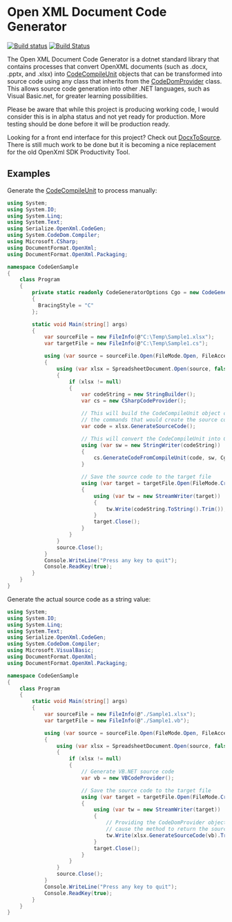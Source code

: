 Open XML Document Code Generator
================================

[![Build status](https://ci.appveyor.com/api/projects/status/rachpeoigx71q1ro/branch/master?svg=true)](https://ci.appveyor.com/project/rmboggs/serialize-openxml-codegen/branch/master) [![Build Status](https://travis-ci.org/rmboggs/Serialize.OpenXml.CodeGen.svg?branch=master)](https://travis-ci.org/rmboggs/Serialize.OpenXml.CodeGen)

The Open XML Document Code Generator is a dotnet standard library that contains processes that convert OpenXML documents (such as .docx, .pptx, and .xlsx) into [CodeCompileUnit](https://docs.microsoft.com/en-us/dotnet/api/system.codedom.codecompileunit?view=netcore-3.1) objects that can be transformed into source code using any class that inherits from the [CodeDomProvider](https://docs.microsoft.com/en-us/dotnet/api/system.codedom.compiler.codedomprovider?view=netcore-3.1) class.  This allows source code generation into other .NET languages, such as Visual Basic.net, for greater learning possibilities.

Please be aware that while this project is producing working code, I would consider this is in alpha status and not yet ready for production.  More testing should be done before it will be production ready.

Looking for a front end interface for this project?  Check out [DocxToSource](https://github.com/rmboggs/DocxToSource). There is still much work to be done but it is becoming a nice replacement for the old OpenXml SDK Productivity Tool.

## Examples

Generate the [CodeCompileUnit](https://docs.microsoft.com/en-us/dotnet/api/system.codedom.codecompileunit?view=netcore-3.1) to process manually:

```cs
using System;
using System.IO;
using System.Linq;
using System.Text;
using Serialize.OpenXml.CodeGen;
using System.CodeDom.Compiler;
using Microsoft.CSharp;
using DocumentFormat.OpenXml;
using DocumentFormat.OpenXml.Packaging;

namespace CodeGenSample
{
    class Program
    {
        private static readonly CodeGeneratorOptions Cgo = new CodeGeneratorOptions()
        {
          BracingStyle = "C"
        };

        static void Main(string[] args)
        {
            var sourceFile = new FileInfo(@"C:\Temp\Sample1.xlsx");
            var targetFile = new FileInfo(@"C:\Temp\Sample1.cs");

            using (var source = sourceFile.Open(FileMode.Open, FileAccess.Read, FileShare.Read))
            {
                using (var xlsx = SpreadsheetDocument.Open(source, false))
                {
                    if (xlsx != null)
                    {
                        var codeString = new StringBuilder();
                        var cs = new CSharpCodeProvider();

                        // This will build the CodeCompileUnit object containing all of
                        // the commands that would create the source code to rebuild Sample1.xlsx
                        var code = xlsx.GenerateSourceCode();

                        // This will convert the CodeCompileUnit into C# source code
                        using (var sw = new StringWriter(codeString))
                        {
                            cs.GenerateCodeFromCompileUnit(code, sw, Cgo);
                        }

                        // Save the source code to the target file
                        using (var target = targetFile.Open(FileMode.Create, FileAccess.ReadWrite))
                        {
                            using (var tw = new StreamWriter(target))
                            {
                                tw.Write(codeString.ToString().Trim());
                            }
                            target.Close();
                        }
                    }
                }
                source.Close();
            }
            Console.WriteLine("Press any key to quit");
            Console.ReadKey(true);
        }
    }
}
```

Generate the actual source code as a string value:

```cs
using System;
using System.IO;
using System.Linq;
using System.Text;
using Serialize.OpenXml.CodeGen;
using System.CodeDom.Compiler;
using Microsoft.VisualBasic;
using DocumentFormat.OpenXml;
using DocumentFormat.OpenXml.Packaging;

namespace CodeGenSample
{
    class Program
    {
        static void Main(string[] args)
        {
            var sourceFile = new FileInfo(@"./Sample1.xlsx");
            var targetFile = new FileInfo(@"./Sample1.vb");

            using (var source = sourceFile.Open(FileMode.Open, FileAccess.Read, FileShare.Read))
            {
                using (var xlsx = SpreadsheetDocument.Open(source, false))
                {
                    if (xlsx != null)
                    {
                        // Generate VB.NET source code
                        var vb = new VBCodeProvider();

                        // Save the source code to the target file
                        using (var target = targetFile.Open(FileMode.Create, FileAccess.ReadWrite))
                        {
                            using (var tw = new StreamWriter(target))
                            {
                                // Providing the CodeDomProvider object as a parameter will
                                // cause the method to return the source code as a string
                                tw.Write(xlsx.GenerateSourceCode(vb).Trim());
                            }
                            target.Close();
                        }
                    }
                }
                source.Close();
            }
            Console.WriteLine("Press any key to quit");
            Console.ReadKey(true);
        }
    }
}
```
